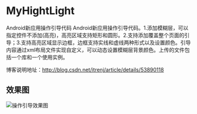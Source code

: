 # MyHightLight
Android新应用操作引导代码
Android新应用操作引导代码。1.添加模糊层，可以指定控件不添加(高亮)，高亮区域支持矩形和圆形。2.支持添加覆盖整个页面的引导；3.支持高亮区域显示边框，边框支持实线和虚线两种形式以及设置颜色。引导内容通过xml布局文件实现自定义，可以动态设置模糊层背景颜色。上传的文件包括一个库和一个使用实例。

博客说明地址：<http://blog.csdn.net/itrenj/article/details/53890118>
## 效果图
![操作引导效果图](http://img.blog.csdn.net/20161226224410736?watermark/2/text/aHR0cDovL2Jsb2cuY3Nkbi5uZXQvSVRSZW5q/font/5a6L5L2T/fontsize/400/fill/I0JBQkFCMA==/dissolve/70/gravity/Center)
